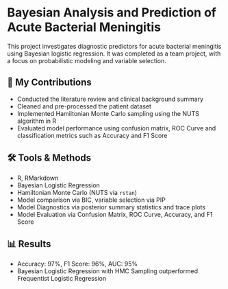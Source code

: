 # Bayesian Analysis and Prediction of Acute Bacterial Meningitis

This project investigates diagnostic predictors for acute bacterial meningitis using Bayesian logistic regression. It was completed as a team project, with a focus on probabilistic modeling and variable selection.

## 🧠 My Contributions
- Conducted the literature review and clinical background summary
- Cleaned and pre-processed the patient dataset
- Implemented Hamiltonian Monte Carlo sampling using the NUTS algorithm in R
- Evaluated model performance using confusion matrix, ROC Curve and classification metrics such as Accuracy and F1 Score

## 🛠️ Tools & Methods
- R, RMarkdown
- Bayesian Logistic Regression
- Hamiltonian Monte Carlo (NUTS via `rstan`)
- Model comparison via BIC, variable selection via PIP
- Model Diagnostics via posterior summary statistics and trace plots
- Model Evaluation via Confusion Matrix, ROC Curve, Accuracy, and F1 Score

## 📊 Results
- Accuracy: 97%, F1 Score: 96%, AUC: 95%
- Bayesian Logistic Regression with HMC Sampling outperformed Frequentist Logistic Regression
